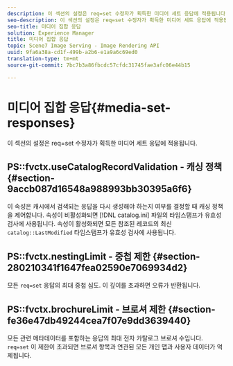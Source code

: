 ```yaml
---
description: 이 섹션의 설정은 req=set 수정자가 획득한 미디어 세트 응답에 적용됩니다.
seo-description: 이 섹션의 설정은 req=set 수정자가 획득한 미디어 세트 응답에 적용됩니다.
seo-title: 미디어 집합 응답
solution: Experience Manager
title: 미디어 집합 응답
topic: Scene7 Image Serving - Image Rendering API
uuid: 9fa6a38a-cd1f-499b-a2b6-e1a9a6c69ed0
translation-type: tm+mt
source-git-commit: 7bc7b3a86fbcdc57cfdc31745fae3afc06e44b15

---
```



# 미디어 집합 응답{#media-set-responses}

이 섹션의 설정은 req=set 수정자가 획득한 미디어 세트 응답에 적용됩니다.

## PS::fvctx.useCatalogRecordValidation - 캐싱 정책 {#section-9accb087d16548a988993bb30395a6f6}

이 속성은 캐시에서 검색되는 응답을 다시 생성해야 하는지 여부를 결정할 때 캐싱 정책을 제어합니다. 속성이 비활성화되면 [!DNL catalog.ini] 파일의 타임스탬프가 유효성 검사에 사용됩니다. 속성이 활성화되면 모든 참조된 레코드의 최신 `catalog::LastModified` 타임스탬프가 유효성 검사에 사용됩니다.

## PS::fvctx.nestingLimit - 중첩 제한 {#section-280210341f1647fea02590e7069934d2}

모든 `req=set` 응답의 최대 중첩 심도. 이 깊이를 초과하면 오류가 반환됩니다.

## PS::fvctx.brochureLimit - 브로셔 제한 {#section-fe36e47db49244cea7f07e9dd3639440}

모든 관련 메타데이터를 포함하는 응답의 최대 전자 카탈로그 브로셔 수입니다. `req=set` 이 제한이 초과되면 브로셔 항목과 연관된 모든 개인 맵과 사용자 데이터가 억제됩니다.
